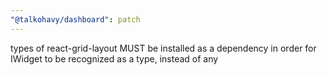```yaml
---
"@talkohavy/dashboard": patch
---
```


types of react-grid-layout MUST be installed as a dependency in order for IWidget to be recognized as a type, instead of any

